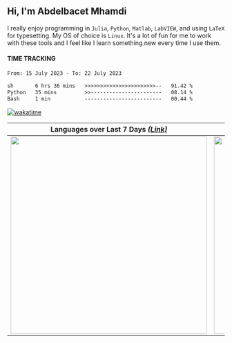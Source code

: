 ## Hi, I'm **Abdelbacet Mhamdi**

I really enjoy programming in `Julia`, `Python`, `Matlab`, `LabVIEW`, and using `LaTeX` for typesetting. My OS of choice is `Linux`. It's a lot of fun for me to work with these tools and I feel like I learn something new every time I use them.

#### TIME TRACKING
<!--START_SECTION:waka-->

```txt
From: 15 July 2023 - To: 22 July 2023

sh       6 hrs 36 mins   >>>>>>>>>>>>>>>>>>>>>>>--   91.42 %
Python   35 mins         >>-----------------------   08.14 %
Bash     1 min           -------------------------   00.44 %
```

<!--END_SECTION:waka-->

[![wakatime](https://wakatime.com/badge/user/a7e05912-c632-43ea-8993-3a4a3d6118b3.svg)](https://wakatime.com/@a7e05912-c632-43ea-8993-3a4a3d6118b3)

 Languages over Last 7 Days [*(Link)*](https://wakatime.com/share/@amhamdi/47bfed55-3bb2-44eb-84d5-b4e5f19b9396.svg) | Editors over Last 7 Days [*(Link)*](https://wakatime.com/share/@amhamdi/0e45d800-32ba-4074-ac1e-9ee329554566.svg)
:-------------------------:|:-------------------------:
<img width="455em" src="https://wakatime.com/share/@amhamdi/47bfed55-3bb2-44eb-84d5-b4e5f19b9396.svg"> | <img width="455em" src="https://wakatime.com/share/@amhamdi/0e45d800-32ba-4074-ac1e-9ee329554566.svg">



<!--  
                      %%%%%%%%%%%%%%%%%%%%%%%%%%%%%%%%%%%%%%%%%%% COMMENTS %%%%%%%%%%%%%%%%%%%%%%%%%%%%%%%%%%%%%%%%%%%
                      
##### Languages over Last 7 Days [*(Link)*](https://wakatime.com/share/@amhamdi/47bfed55-3bb2-44eb-84d5-b4e5f19b9396.svg)

<img width="455em" src="https://wakatime.com/share/@amhamdi/47bfed55-3bb2-44eb-84d5-b4e5f19b9396.svg">

##### Editors over Last 7 Days [*(Link)*](https://wakatime.com/share/@amhamdi/0e45d800-32ba-4074-ac1e-9ee329554566.svg)

<img width="455em" src="https://wakatime.com/share/@amhamdi/0e45d800-32ba-4074-ac1e-9ee329554566.svg">

<img height="180em" src="https://github-readme-stats.vercel.app/api/top-langs/?username=a-mhamdi&langs_count=8&layout=compact&theme=vue-dark" />

[![wakatime](https://wakatime.com/badge/user/a7e05912-c632-43ea-8993-3a4a3d6118b3.svg)](https://wakatime.com/@a7e05912-c632-43ea-8993-3a4a3d6118b3)

##### [Languages over last 7 days]()
 
![Languages](https://wakatime.com/share/@amhamdi/f97464e9-85fa-4cf4-b6db-f45e253e177a.svg)
 
##### Editors over last 7 days

![Editors](https://wakatime.com/share/@amhamdi/3fa42229-0715-411a-8b24-2e0f1ad61ba2.svg)



## My GitHub Statistics
<img height="180em" src="https://github-readme-stats.vercel.app/api?username=a-mhamdi&show_icons=true&hide_border=true&&count_private=true&include_all_commits=true&langs_count=8&layout=compact&theme=vue-dark" />

<img height="180em" src="https://github-readme-stats.vercel.app/api/top-langs/?username=a-mhamdi&langs_count=8&layout=compact&theme=vue-dark" />

## You Can Reach Me On
<div align="center">
  
  <a href="https://www.linkedin.com/in/linmhamdi/" target="_blank">
  <img src=https://img.shields.io/badge/linkedin-%231E77B5.svg?&style=for-the-badge&logo=linkedin&logoColor=white alt=linkedin style="margin-bottom: 5px;" />
  </a>
  
  <a href="https://twitter.com/twMhamdi" target="_blank">
  <img src=https://img.shields.io/badge/twitter-%2300acee.svg?&style=for-the-badge&logo=twitter&logoColor=white alt=twitter style="margin-bottom: 5px;" />
  </a>
  
  <a href="https://www.facebook.com/fbMhamdi" target="_blank">
  <img src=https://img.shields.io/badge/facebook-%232E87FB.svg?&style=for-the-badge&logo=facebook&logoColor=white alt=facebook style="margin-bottom: 5px;" />
  </a>
  
</div>


**a-mhamdi/a-mhamdi** is a ✨ _special_ ✨ repository because its `README.md` (this file) appears on your GitHub profile.

Here are some ideas to get you started:

- 🔭 I’m currently working on ...
- 🌱 I’m currently learning ...
- 👯 I’m looking to collaborate on ...
- 🤔 I’m looking for help with ...
- 💬 Ask me about ...
- 📫 How to reach me: ...
- 😄 Pronouns: ...
- ⚡ Fun fact: ...

I'm currently working as a full-time senior lecturer at the dept. of Electrical Engineering at the Higher Institute of Technological Studies of Bizerte [*(ISET Bizerte)*](http://www.isetbz.rnu.tn/).

My primary interests are **system control**, **machine learning**, and **deep learning**. 

https://javascript.plainenglish.io/how-to-create-an-awesome-github-profile-readme-a474d5b45645
https://wakatime.com/plugins
<p align="left"> <img src="https://komarev.com/ghpvc/?username=a-mhamdi&label=My+Profile+Visitors&color=red&style=plastic" /> </p>

  <a href="https://github.com/a-mhamdi" target="_blank">
    <img src=https://img.shields.io/badge/github-%2324292e.svg?&style=for-the-badge&logo=github&logoColor=white alt=github style="margin-bottom: 5px;" />
  </a>

-->
